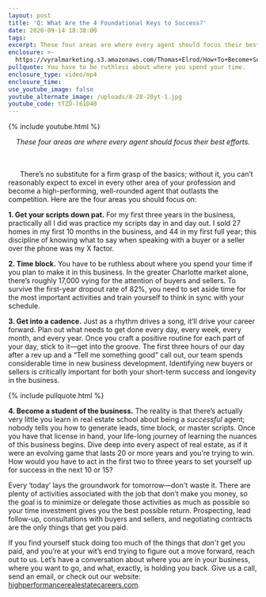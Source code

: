 ```yaml
---
layout: post
title: 'Q: What Are the 4 Foundational Keys to Success?'
date: 2020-09-14 18:38:00
tags:
excerpt: These four areas are where every agent should focus their best efforts.
enclosure: >-
  https://vyralmarketing.s3.amazonaws.com/Thomas+Elrod/How+To+Become+Successful+In+Real+Estate+-+Charlotte+Real+Estate+Agent.mp4
pullquote: You have to be ruthless about where you spend your time.
enclosure_type: video/mp4
enclosure_time:
use_youtube_image: false
youtube_alternate_image: /uploads/8-28-20yt-1.jpg
youtube_code: tTZD-l61D40
---
```


{% include youtube.html %}

<center><em>These four areas are where every agent should focus their best efforts. </em></center>

<center>&nbsp;</center>

<center>&nbsp;</center>

&nbsp; &nbsp; &nbsp; There’s no substitute for a firm grasp of the basics; without it, you can’t reasonably expect to excel in every other area of your profession and become a high-performing, well-rounded agent that outlasts the competition. Here are the four areas you should focus on:&nbsp;

**1\. Get your scripts down pat.** For my first three years in the business, practically all I did was practice my scripts day in and day out. I sold 27 homes in my first 10 months in the business, and 44 in my first full year; this discipline of knowing what to say when speaking with a buyer or a seller over the phone was my X factor.&nbsp;

**2\. Time block.** You have to be ruthless about where you spend your time if you plan to make it in this business. In the greater Charlotte market alone, there’s roughly 17,000 vying for the attention of buyers and sellers. To survive the first-year dropout rate of 82%, you need to set aside time for the most important activities and train yourself to think in sync with your schedule.&nbsp;

**3\. Get into a cadence.** Just as a rhythm drives a song, it’ll drive your career forward. Plan out what needs to get done every day, every week, every month, and every year. Once you craft a positive routine for each part of your day, stick to it—get into the groove. The first three hours of our day after a rev up and a “Tell me something good” call out, our team spends considerable time in new business development. Identifying new buyers or sellers is critically important for both your short-term success and longevity in the business.&nbsp;

{% include pullquote.html %}

**4\. Become a student of the business.** The reality is that there’s actually very little you learn in real estate school about being a *successful* agent; nobody tells you how to generate leads, time block, or master scripts. Once you have that license in hand, your life-long journey of learning the nuances of this business begins. Dive deep into every aspect of real estate, as if it were an evolving game that lasts 20 or more years and you’re trying to win. How would you have to act in the first two to three years to set yourself up for success in the next 10 or 15?&nbsp;

Every ‘today’ lays the groundwork for tomorrow—don't waste it. There are plenty of activities associated with the job that don’t make you money, so the goal is to minimize or delegate those activities as much as possible so your time investment gives you the best possible return. Prospecting, lead follow-up, consultations with buyers and sellers, and negotiating contracts are the only things that get you paid.&nbsp;

If you find yourself stuck doing too much of the things that *don’t* get you paid, and you’re at your wit’s end trying to figure out a move forward, reach out to us. Let’s have a conversation about where you are in your business, where you want to go, and what, exactly, is holding you back. Give us a call, send an email, or check out our website: [highperformancerealestatecareers.com](https://highperformancerealestate.com/careers/).

&nbsp;